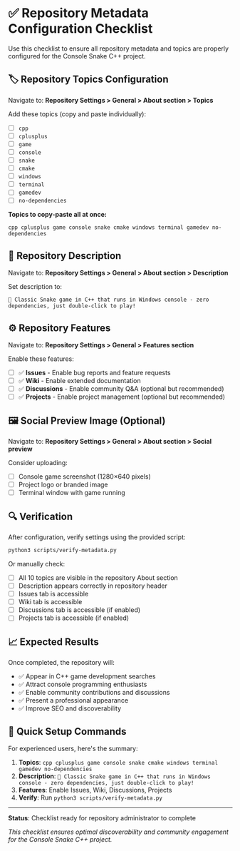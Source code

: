 # ✅ Repository Metadata Configuration Checklist

Use this checklist to ensure all repository metadata and topics are properly configured for the Console Snake C++ project.

## 🏷️ Repository Topics Configuration

Navigate to: **Repository Settings > General > About section > Topics**

Add these topics (copy and paste individually):
- [ ] `cpp`
- [ ] `cplusplus`
- [ ] `game`
- [ ] `console`
- [ ] `snake`
- [ ] `cmake`
- [ ] `windows`
- [ ] `terminal`
- [ ] `gamedev`
- [ ] `no-dependencies`

**Topics to copy-paste all at once:**
```
cpp cplusplus game console snake cmake windows terminal gamedev no-dependencies
```

## 📝 Repository Description

Navigate to: **Repository Settings > General > About section > Description**

Set description to:
```
🐍 Classic Snake game in C++ that runs in Windows console - zero dependencies, just double-click to play!
```

## ⚙️ Repository Features

Navigate to: **Repository Settings > General > Features section**

Enable these features:
- [ ] ✅ **Issues** - Enable bug reports and feature requests
- [ ] ✅ **Wiki** - Enable extended documentation
- [ ] ✅ **Discussions** - Enable community Q&A (optional but recommended)
- [ ] ✅ **Projects** - Enable project management (optional but recommended)

## 🖼️ Social Preview Image (Optional)

Navigate to: **Repository Settings > General > About section > Social preview**

Consider uploading:
- [ ] Console game screenshot (1280×640 pixels)
- [ ] Project logo or branded image
- [ ] Terminal window with game running

## 🔍 Verification

After configuration, verify settings using the provided script:

```bash
python3 scripts/verify-metadata.py
```

Or manually check:
- [ ] All 10 topics are visible in the repository About section
- [ ] Description appears correctly in repository header
- [ ] Issues tab is accessible
- [ ] Wiki tab is accessible  
- [ ] Discussions tab is accessible (if enabled)
- [ ] Projects tab is accessible (if enabled)

## 📈 Expected Results

Once completed, the repository will:
- ✅ Appear in C++ game development searches
- ✅ Attract console programming enthusiasts
- ✅ Enable community contributions and discussions
- ✅ Present a professional appearance
- ✅ Improve SEO and discoverability

## 🚀 Quick Setup Commands

For experienced users, here's the summary:

1. **Topics**: `cpp cplusplus game console snake cmake windows terminal gamedev no-dependencies`
2. **Description**: `🐍 Classic Snake game in C++ that runs in Windows console - zero dependencies, just double-click to play!`
3. **Features**: Enable Issues, Wiki, Discussions, Projects
4. **Verify**: Run `python3 scripts/verify-metadata.py`

---

**Status**: Checklist ready for repository administrator to complete

*This checklist ensures optimal discoverability and community engagement for the Console Snake C++ project.*